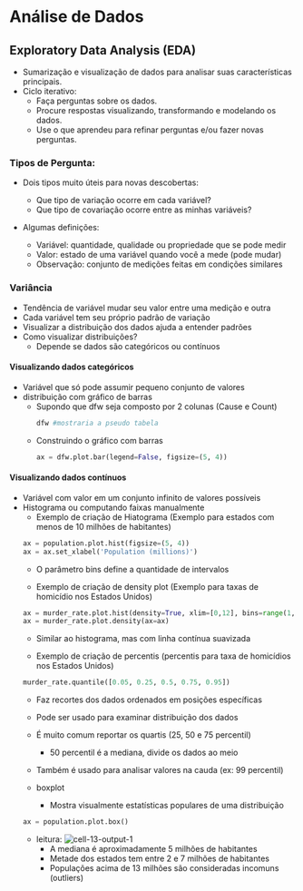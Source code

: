 # Análise de Dados
## Exploratory Data Analysis (EDA)
* Sumarização e visualização de dados para analisar suas características principais.
* Ciclo iterativo:
  - Faça perguntas sobre os dados.
  - Procure respostas visualizando, transformando e modelando os dados.
  - Use o que aprendeu para refinar perguntas e/ou fazer novas perguntas.

### Tipos de Pergunta:
* Dois tipos muito úteis para novas descobertas:
  - Que tipo de variação ocorre em cada variável?
  - Que tipo de covariação ocorre entre as minhas variáveis?

* Algumas definições:
  - Variável: quantidade, qualidade ou propriedade que se pode medir
  - Valor: estado de uma variável quando você a mede (pode mudar)
  - Observação: conjunto de medições feitas em condições similares

### Variância 
* Tendência de variável mudar seu valor entre uma medição e outra
* Cada variável tem seu próprio padrão de variação
* Visualizar a distribuição dos dados ajuda a entender padrões
* Como visualizar distribuições?
  - Depende se dados são categóricos ou contínuos

#### Visualizando dados categóricos
* Variável que só pode assumir pequeno conjunto de valores
* distribuição com gráfico de barras
  - Supondo que dfw seja composto por 2 colunas (Cause e Count)
    ```python
    dfw #mostraria a pseudo tabela
    ```
  - Construindo o gráfico com barras
    ```python
    ax = dfw.plot.bar(legend=False, figsize=(5, 4))
    ```

#### Visualizando dados contínuos
* Variável com valor em um conjunto infinito de valores possíveis
* Histograma ou computando faixas manualmente 
  - Exemplo de criação de Hiatograma (Exemplo para estados com menos de 10 milhões de habitantes)
  ```python
  ax = population.plot.hist(figsize=(5, 4))
  ax = ax.set_xlabel('Population (millions)')
  ```
  - O parâmetro bins define a quantidade de intervalos 

  - Exemplo de criação de density plot (Exemplo para taxas de homicídio nos Estados Unidos)
  ```python
  ax = murder_rate.plot.hist(density=True, xlim=[0,12], bins=range(1,12))
  ax = murder_rate.plot.density(ax=ax)
  ```
  - Similar ao histograma, mas com linha contínua suavizada 
 
  - Exemplo de criação de percentis (percentis para taxa de homicídios nos Estados Unidos)
  ```python
  murder_rate.quantile([0.05, 0.25, 0.5, 0.75, 0.95])
  ```
  - Faz recortes dos dados ordenados em posições específicas
  - Pode ser usado para examinar distribuição dos dados
  - É muito comum reportar os quartis (25, 50 e 75 percentil)
    * 50 percentil é a mediana, divide os dados ao meio
  - Também é usado para analisar valores na cauda (ex: 99 percentil)
 
  - boxplot
    * Mostra visualmente estatísticas populares de uma distribuição
  ```python
  ax = population.plot.box()
  ```
  - leitura:
    ![cell-13-output-1](https://github.com/user-attachments/assets/9b6ce10f-c659-4070-9082-5aba8bc59904)
    * A mediana é aproximadamente 5 milhões de habitantes
    * Metade dos estados tem entre 2 e 7 milhões de habitantes
    * Populações acima de 13 milhões são consideradas incomuns (outliers)
